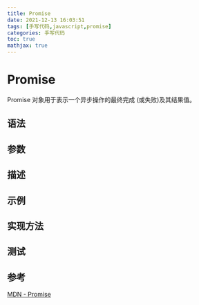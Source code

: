 ```yaml
---
title: Promise
date: 2021-12-13 16:03:51
tags: [手写代码,javascript,promise]
categories: 手写代码
toc: true
mathjax: true
---
```


# Promise

Promise 对象用于表示一个异步操作的最终完成 (或失败)及其结果值。

## 语法

## 参数

## 描述

## 示例

## 实现方法

## 测试

## 参考
[MDN - Promise](https://developer.mozilla.org/zh-CN/docs/Web/JavaScript/Reference/Global_Objects/Promise)
